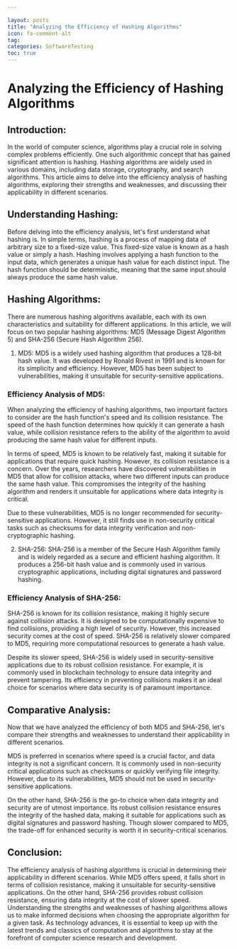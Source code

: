 ```yaml
---

layout: posts
title: "Analyzing the Efficiency of Hashing Algorithms"
icon: fa-comment-alt
tag:      
categories: SoftwareTesting
toc: true
---
```




# Analyzing the Efficiency of Hashing Algorithms

## Introduction:
In the world of computer science, algorithms play a crucial role in solving complex problems efficiently. One such algorithmic concept that has gained significant attention is hashing. Hashing algorithms are widely used in various domains, including data storage, cryptography, and search algorithms. This article aims to delve into the efficiency analysis of hashing algorithms, exploring their strengths and weaknesses, and discussing their applicability in different scenarios.

## Understanding Hashing:
Before delving into the efficiency analysis, let's first understand what hashing is. In simple terms, hashing is a process of mapping data of arbitrary size to a fixed-size value. This fixed-size value is known as a hash value or simply a hash. Hashing involves applying a hash function to the input data, which generates a unique hash value for each distinct input. The hash function should be deterministic, meaning that the same input should always produce the same hash value.

## Hashing Algorithms:
There are numerous hashing algorithms available, each with its own characteristics and suitability for different applications. In this article, we will focus on two popular hashing algorithms: MD5 (Message Digest Algorithm 5) and SHA-256 (Secure Hash Algorithm 256).

1. MD5:
MD5 is a widely used hashing algorithm that produces a 128-bit hash value. It was developed by Ronald Rivest in 1991 and is known for its simplicity and efficiency. However, MD5 has been subject to vulnerabilities, making it unsuitable for security-sensitive applications.

### Efficiency Analysis of MD5:
When analyzing the efficiency of hashing algorithms, two important factors to consider are the hash function's speed and its collision resistance. The speed of the hash function determines how quickly it can generate a hash value, while collision resistance refers to the ability of the algorithm to avoid producing the same hash value for different inputs.

In terms of speed, MD5 is known to be relatively fast, making it suitable for applications that require quick hashing. However, its collision resistance is a concern. Over the years, researchers have discovered vulnerabilities in MD5 that allow for collision attacks, where two different inputs can produce the same hash value. This compromises the integrity of the hashing algorithm and renders it unsuitable for applications where data integrity is critical.

Due to these vulnerabilities, MD5 is no longer recommended for security-sensitive applications. However, it still finds use in non-security critical tasks such as checksums for data integrity verification and non-cryptographic hashing.

2. SHA-256:
SHA-256 is a member of the Secure Hash Algorithm family and is widely regarded as a secure and efficient hashing algorithm. It produces a 256-bit hash value and is commonly used in various cryptographic applications, including digital signatures and password hashing.

### Efficiency Analysis of SHA-256:
SHA-256 is known for its collision resistance, making it highly secure against collision attacks. It is designed to be computationally expensive to find collisions, providing a high level of security. However, this increased security comes at the cost of speed. SHA-256 is relatively slower compared to MD5, requiring more computational resources to generate a hash value.

Despite its slower speed, SHA-256 is widely used in security-sensitive applications due to its robust collision resistance. For example, it is commonly used in blockchain technology to ensure data integrity and prevent tampering. Its efficiency in preventing collisions makes it an ideal choice for scenarios where data security is of paramount importance.

## Comparative Analysis:
Now that we have analyzed the efficiency of both MD5 and SHA-256, let's compare their strengths and weaknesses to understand their applicability in different scenarios.

MD5 is preferred in scenarios where speed is a crucial factor, and data integrity is not a significant concern. It is commonly used in non-security critical applications such as checksums or quickly verifying file integrity. However, due to its vulnerabilities, MD5 should not be used in security-sensitive applications.

On the other hand, SHA-256 is the go-to choice when data integrity and security are of utmost importance. Its robust collision resistance ensures the integrity of the hashed data, making it suitable for applications such as digital signatures and password hashing. Though slower compared to MD5, the trade-off for enhanced security is worth it in security-critical scenarios.

## Conclusion:
The efficiency analysis of hashing algorithms is crucial in determining their applicability in different scenarios. While MD5 offers speed, it falls short in terms of collision resistance, making it unsuitable for security-sensitive applications. On the other hand, SHA-256 provides robust collision resistance, ensuring data integrity at the cost of slower speed. Understanding the strengths and weaknesses of hashing algorithms allows us to make informed decisions when choosing the appropriate algorithm for a given task. As technology advances, it is essential to keep up with the latest trends and classics of computation and algorithms to stay at the forefront of computer science research and development.